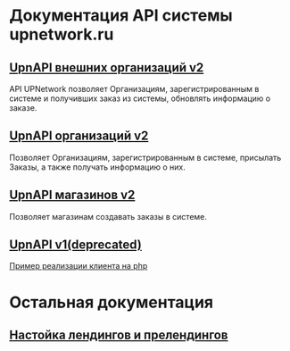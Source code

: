 # Документация API системы upnetwork.ru

## [UpnAPI внешних организаций v2](https://github.com/upnetwork/api-docs/blob/master/docs/organization/v2/external/README.md)
API UPNetwork позволяет Организациям, зарегистрированным в системе и получивших заказ из системы, обновлять информацию о заказе.

## [UpnAPI организаций v2](https://github.com/upnetwork/api-docs/blob/master/docs/organization/v2/README.md)
Позволяет Организациям, зарегистрированным в системе, присылать Заказы, а также получать информацию о них.

## [UpnAPI магазинов v2](https://github.com/upnetwork/api-docs/blob/master/docs/shop/v2/README.md)
Позволяет магазинам создавать заказы в системе.

## [UpnAPI v1(deprecated)](https://github.com/upnetwork/api-docs/blob/master/docs/v1/README.md)
[Пример реализации клиента на php](https://github.com/upnetwork/api-docs/blob/master/docs/v1/client-example.php)

# Остальная документация

## [Настойка лендингов и прелендингов](https://github.com/upnetwork/api-docs/tree/master/docs/another/landings)
